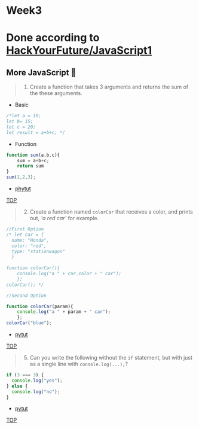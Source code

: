 # Week3

# Done according to [HackYourFuture/JavaScript1](https://github.com/HackYourFuture/JavaScript1/blob/master/Week3/MAKEME.md)

## More JavaScript :tada:

> 1. Create a function that takes 3 arguments and returns the sum of the these arguments.

* Basic 

```js 
/*let a = 10;
let b= 15;
let c = 20;
let result = a+b+c; */
```
* Function

```js 
function sum(a,b,c){
    sum = a+b+c;
    return sum
}
sum(1,2,3);

```
  * [phytut](http://tinyurl.com/yxsj6xtv)

[TOP](#Week3)
> 2. Create a function named `colorCar` that receives a color, and prints out, _'a red car'_ for example.

```js
//First Option
/* let car = {
  name: "Honda",
  color: "red",
  type: "stationwagon"
  }
  
function colorCar(){
    console.log("a " + car.color + " car");
    };
colorCar(); */

//Second Option

function colorCar(param){
    console.log("a " + param + " car");
    };
colorCar("blue");


```

  * [pytut](http://tinyurl.com/y2ygtu3w)

[TOP](#Week3)

> 5. Can you write the following without the `if` statement, but with just as a single line with `console.log(...);`?

   ```js
   if (3 === 3) {
     console.log("yes");
   } else {
     console.log("no");
   }
   ```
   
  * [pytut](http://tinyurl.com/y57z89ld) 

[TOP](#Week3)
